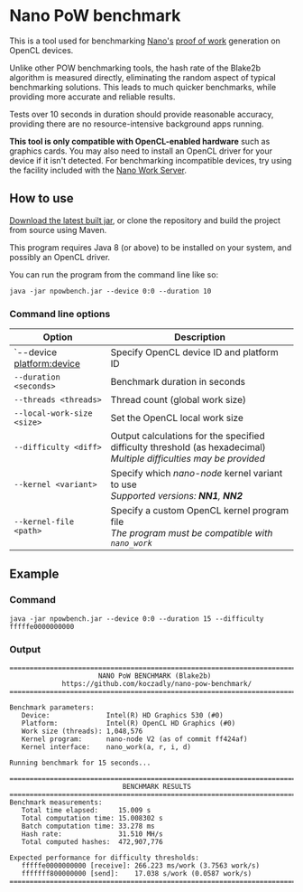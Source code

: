 # Nano PoW benchmark
This is a tool used for benchmarking [Nano's](https://github.com/nanocurrency/nano-node) 
 [proof of work](https://docs.nano.org/integration-guides/work-generation/) generation on OpenCL devices.

Unlike other POW benchmarking tools, the hash rate of the Blake2b algorithm is measured directly, eliminating the
 random aspect of typical benchmarking solutions. This leads to much quicker benchmarks, while providing more accurate
 and reliable results.

Tests over 10 seconds in duration should provide reasonable accuracy, providing there are no resource-intensive
 background apps running.

**This tool is only compatible with OpenCL-enabled hardware** such as graphics cards. You may also need to install an 
 OpenCL driver for your device if it isn't detected. For benchmarking incompatible devices, try using the facility 
 included with the [Nano Work Server](https://github.com/nanocurrency/nano-work-server). 

## How to use
[Download the latest built jar](https://github.com/koczadly/nano-pow-benchmark/releases/latest/download/npowbench.jar), 
 or clone the repository and build the project from source using Maven.

This program requires Java 8 (or above) to be installed on your system, and possibly an OpenCL driver.

You can run the program from the command line like so:

```text
java -jar npowbench.jar --device 0:0 --duration 10
```

### Command line options
Option | Description 
--- | --- 
`--device <platform:device> | Specify OpenCL device ID and platform ID
`--duration <seconds>` | Benchmark duration in seconds
`--threads <threads>` | Thread count (global work size)
`--local-work-size <size>` | Set the OpenCL local work size
`--difficulty <diff>` | Output calculations for the specified difficulty threshold (as hexadecimal)<br>*Multiple difficulties may be provided*
`--kernel <variant>` | Specify which *nano-node* kernel variant to use<br>*Supported versions: **NN1**, **NN2***
`--kernel-file <path>` | Specify a custom OpenCL kernel program file<br>*The program must be compatible with `nano_work`*

## Example
### Command
```text
java -jar npowbench.jar --device 0:0 --duration 15 --difficulty fffffe0000000000
```

### Output
```text
=========================================================================
                      NANO PoW BENCHMARK (Blake2b)
             https://github.com/koczadly/nano-pow-benchmark/
=========================================================================

Benchmark parameters:
   Device:              Intel(R) HD Graphics 530 (#0)
   Platform:            Intel(R) OpenCL HD Graphics (#0)
   Work size (threads): 1,048,576
   Kernel program:      nano-node V2 (as of commit ff424af)
   Kernel interface:    nano_work(a, r, i, d)

Running benchmark for 15 seconds...

=========================================================================
                            BENCHMARK RESULTS
=========================================================================
Benchmark measurements:
   Total time elapsed:     15.009 s
   Total computation time: 15.008302 s
   Batch computation time: 33.278 ms
   Hash rate:              31.510 MH/s
   Total computed hashes:  472,907,776

Expected performance for difficulty thresholds:
   fffffe0000000000 [receive]: 266.223 ms/work (3.7563 work/s)
   fffffff800000000 [send]:    17.038 s/work (0.0587 work/s)
=========================================================================
```